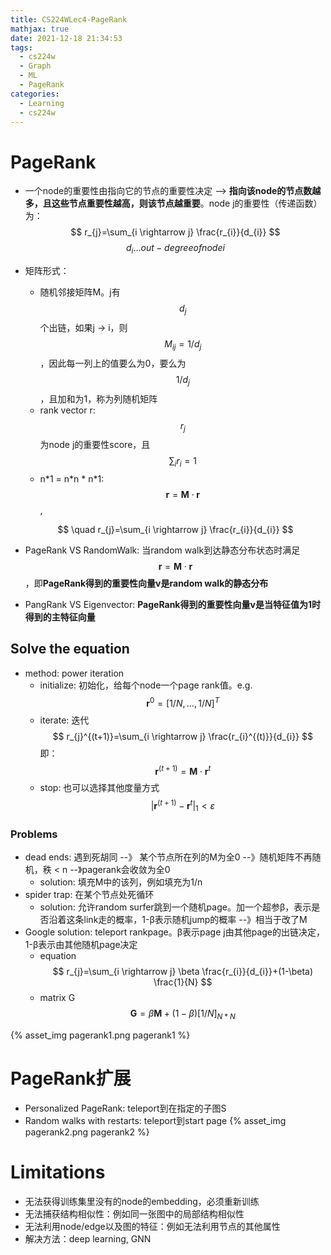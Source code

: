 ```yaml
---
title: CS224WLec4-PageRank
mathjax: true
date: 2021-12-18 21:34:53
tags:
  - cs224w
  - Graph
  - ML
  - PageRank
categories:
  - Learning
  - cs224w
---
```


# PageRank
- 一个node的重要性由指向它的节点的重要性决定 --> **指向该node的节点数越多，且这些节点重要性越高，则该节点越重要**。node j的重要性（传递函数）为：
$$ r_{j}=\sum_{i \rightarrow j} \frac{r_{i}}{d_{i}} $$
$$d_{i} \ldots out-degree of node i$$
- 矩阵形式：
  - 随机邻接矩阵M。j有$$d_{j}$$个出链，如果j -> i，则$$M_{ij}=1/d_{j}$$，因此每一列上的值要么为0，要么为$$1/d_{j}$$，且加和为1，称为列随机矩阵
  - rank vector r: $$r_{j}$$为node j的重要性score，且$$\sum_{i} r_{i}=1$$
  - n\*1 = n\*n \* n\*1: 
  $$ \boldsymbol{r}=\boldsymbol{M} \cdot \boldsymbol{r} $$,

  $$ \quad r_{j}=\sum_{i \rightarrow j} \frac{r_{i}}{d_{i}} $$
- PageRank VS RandomWalk: 当random walk到达静态分布状态时满足$$ \boldsymbol{r}=\boldsymbol{M} \cdot \boldsymbol{r} $$，即**PageRank得到的重要性向量v是random walk的静态分布**
- PangRank VS Eigenvector: **PageRank得到的重要性向量v是当特征值为1时得到的主特征向量**
<!-- more -->

## Solve the equation
- method: power iteration
  - initialize: 初始化，给每个node一个page rank值。e.g. 
$$
\boldsymbol{r}^{0}=[1 / N, \ldots, 1 / N]^{T}
$$
  - iterate: 迭代
$$
r_{j}^{(t+1)}=\sum_{i \rightarrow j} \frac{r_{i}^{(t)}}{d_{i}}
$$
即：
$$
\boldsymbol{r}^{(t+1)}=\boldsymbol{M} \cdot \boldsymbol{r}^{t}
$$
  - stop: 也可以选择其他度量方式
$$
\left|\boldsymbol{r}^{(t+1)}-\boldsymbol{r}^{t}\right|_{1}<\varepsilon
$$

### Problems
- dead ends: 遇到死胡同 --》 某个节点所在列的M为全0 --》随机矩阵不再随机，秩 < n --》pagerank会收敛为全0
  - solution: 填充M中的该列，例如填充为1/n
- spider trap: 在某个节点处死循环
  - solution: 允许random surfer跳到一个随机page。加一个超参β，表示是否沿着这条link走的概率，1-β表示随机jump的概率 --》相当于改了M
- Google solution: teleport rankpage。β表示page j由其他page的出链决定，1-β表示由其他随机page决定
  - equation
  $$
  r_{j}=\sum_{i \rightarrow j} \beta \frac{r_{i}}{d_{i}}+(1-\beta) \frac{1}{N}
  $$
  - matrix G
  $$ \boldsymbol{G}=\beta {\boldsymbol{M}}+(1-\beta)[1/N]_{N*N} $$

{% asset_img pagerank1.png pagerank1 %}

# PageRank扩展
- Personalized PageRank: teleport到在指定的子图S
- Random walks with restarts: teleport到start page
{% asset_img pagerank2.png pagerank2 %}

# Limitations
- 无法获得训练集里没有的node的embedding，必须重新训练
- 无法捕获结构相似性：例如同一张图中的局部结构相似性
- 无法利用node/edge以及图的特征：例如无法利用节点的其他属性
- 解决方法：deep learning, GNN
